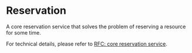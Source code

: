 # Reservation

A core reservation service that solves the problem of reserving a resource for some time.

For technical details, please refer to [RFC: core reservation service](rfcs/0001-core-reservation.md).
